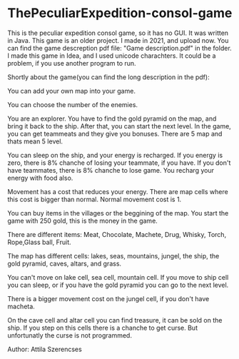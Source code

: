 # ThePeculiarExpedition-consol-game
This is the peculiar expedition consol game, so it has no GUI. It was written in Java. This game is an older project. I made in 2021, and upload now.
You can find the game descreption pdf file: "Game description.pdf" in the folder. I made this game in Idea, and I used unicode charachters. It could be a problem, if you use another program to run.


Shortly about the game(you can find the long description in the pdf):

You can add your own map into your game.

You can choose the number of the enemies.

You are an explorer. You have to find the gold pyramid on the map, and bring it back to the ship. After that, you can start the next level. In the game, you can get teammeats and they give you bonuses. There are 5 map and thats mean 5 level. 

You can sleep on the ship, and your energy is recharged. If you energy is zero, there is 8% chanche of losing your teammate, if you have. If you don't have teammates, there is 8% chanche to lose game. You recharg your energy with food also.

Movement has a cost that reduces your energy. There are map cells where this cost is bigger than normal. Normal movement cost is 1.

You can buy items in the villages or the beggining of the map. You start the game with 250 gold, this is the money in the game.

There are different items: Meat, Chocolate, Machete, Drug, Whisky, Torch, Rope,Glass ball, Fruit.

The map has different cells: lakes, seas, mountains, jungel, the ship, the gold pyramid, caves, altars, and grass.

You can't move on lake cell, sea cell, mountain cell. If you move to ship cell you can sleep, or if you have the gold pyramid you can go to the next level.

There is a bigger movement cost on the jungel cell, if you don't have macheta. 

On the cave cell and altar cell you can find treasure, it can be sold on the ship. If you step on this cells there is a chanche to get curse. But unfortunatly the curse is not programmed.
 
Author: Attila Szerencses
